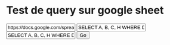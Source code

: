 # Test de query sur google sheet

<html>
<body>
	<!--formulaire de configuration-->
	<form name="formulaireAjout">
		<input type="text" id="url" placeholder="URL" value='https://docs.google.com/spreadsheets/d/1ZdhTerwqhyGxmSyCpfmQGeCHynFL2gcbC-PJ56NzXrE/gviz/tq?sheet=Sheet1&headers=1&tq='/>
    <input type="text" id="query1" placeholder="query1" value='SELECT A, B, C, H WHERE D ="-its" AND F = 0 LABEL H "-its"'/>
    <input type="text" id="query2" placeholder="query2" value='SELECT A, B, C, H WHERE D ="-its -smt -ltsminpath" AND F = 0 LABEL H "-its -smt -ltsminpath"'/>
		<input type="button" value="Go" onclick="startQuerying()"/>
	</form>
	<!--div des elements graphiques qui seront ajoutes par les fonctions JS-->
	<div id="table_div" style="width: 600px; height: 300px;"></div>
	<div id="chart_div" style="width: 600px; height: 500px;"></div>
	<!--chargement du loader de lib google charts (+ajax)-->
	<script type="text/javascript" src="https://www.gstatic.com/charts/loader.js"></script>
	<!--chargement de la lib google charts-->
	<script type="text/javascript">google.charts.load('current', {'packages':['corechart','table']});</script>
	<!--chargement des fonctions custom JS-->
	<script type="text/javascript" src="functions.js"></script>
</body>
</html>